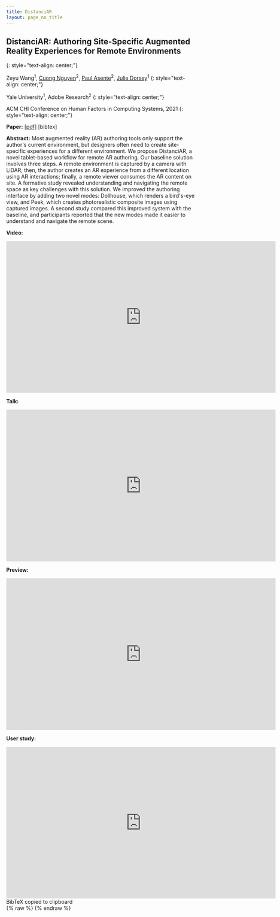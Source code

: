 ```yaml
---
title: DistanciAR
layout: page_no_title
---
```

## DistanciAR: Authoring Site-Specific Augmented Reality Experiences for Remote Environments
{: style="text-align: center;"}

Zeyu Wang<sup>1</sup>, <a href="http://www.cuongnd.com/">Cuong Nguyen</a><sup>2</sup>, <a href="https://research.adobe.com/person/paul-asente/">Paul Asente</a><sup>2</sup>, <a href="https://graphics.cs.yale.edu/people/julie-dorsey">Julie Dorsey</a><sup>1</sup>
{: style="text-align: center;"}

Yale University<sup>1</sup>, Adobe Research<sup>2</sup>
{: style="text-align: center;"}

ACM CHI Conference on Human Factors in Computing Systems, 2021
{: style="text-align: center;"}

<b>Paper:</b>
<a href="https://graphics.cs.yale.edu/sites/default/files/distanciar.pdf">[pdf]</a>
<a onclick="copyBibTeX()">[bibtex]</a>

<b>Abstract:</b>
Most augmented reality (AR) authoring tools only support the author's current environment, but designers often need to create site-specific experiences for a different environment.
We propose DistanciAR, a novel tablet-based workflow for remote AR authoring.
Our baseline solution involves three steps.
A remote environment is captured by a camera with LiDAR; then, the author creates an AR experience from a different location using AR interactions; finally, a remote viewer consumes the AR content on site.
A formative study revealed understanding and navigating the remote space as key challenges with this solution.
We improved the authoring interface by adding two novel modes: Dollhouse, which renders a bird's-eye view, and Peek, which creates photorealistic composite images using captured images.
A second study compared this improved system with the baseline, and participants reported that the new modes made it easier to understand and navigate the remote scene.

<b>Video:</b>
<iframe width="720" height="405" src="https://www.youtube.com/embed/Ez9edE_jFo8" title="YouTube video player" frameborder="0" allow="accelerometer; autoplay; clipboard-write; encrypted-media; gyroscope; picture-in-picture" allowfullscreen></iframe>

<b>Talk:</b>
<iframe width="720" height="405" src="https://www.youtube.com/embed/GkVFhL1sRbM" title="YouTube video player" frameborder="0" allow="accelerometer; autoplay; clipboard-write; encrypted-media; gyroscope; picture-in-picture" allowfullscreen></iframe>

<b>Preview:</b>
<iframe width="720" height="405" src="https://www.youtube.com/embed/9LiRpn7buRc" title="YouTube video player" frameborder="0" allow="accelerometer; autoplay; clipboard-write; encrypted-media; gyroscope; picture-in-picture" allowfullscreen></iframe>

<b>User study:</b>
<iframe width="720" height="405" src="https://www.youtube.com/embed/I09omV8wwnI" title="YouTube video player" frameborder="0" allow="accelerometer; autoplay; clipboard-write; encrypted-media; gyroscope; picture-in-picture" allowfullscreen></iframe>

<div id="toast">BibTeX copied to clipboard</div>
{% raw %}
<script type="text/javascript">
function copyBibTeX() {
	var tempInput = document.createElement("textarea");
	tempInput.style = "position: absolute; left: -1000px; top: -1000px";
  tempInput.value = "@inproceedings{Wang:2021:DistanciAR,\nauthor = {Wang, Zeyu and Nguyen, Cuong and Asente, Paul and Dorsey, Julie},\ntitle = {DistanciAR: Authoring Site-Specific Augmented Reality Experiences for Remote Environments},\nyear = {2021},\nisbn = {9781450380966},\npublisher = {Association for Computing Machinery},\naddress = {New York, NY, USA},\nurl = {https://doi.org/10.1145/3411764.3445552},\ndoi = {10.1145/3411764.3445552},\nbooktitle = {Proceedings of the 2021 CHI Conference on Human Factors in Computing Systems},\npages = {1–12},\nnumpages = {12},\nkeywords = {augmented reality, remote authoring, spatial design, 3D scanning},\nlocation = {Yokohama, Japan},\nseries = {CHI '21}\n}";
	document.body.appendChild(tempInput);
	tempInput.select();
	document.execCommand("copy");
	document.body.removeChild(tempInput);
	var x = document.getElementById("toast");
	x.className = "show";
	setTimeout(function(){ x.className = x.className.replace("show", ""); }, 3000);
}
</script>
{% endraw %}